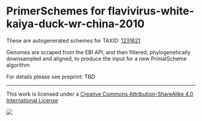 # PrimerSchemes for flavivirus-white-kaiya-duck-wr-china-2010

These are autogenerated schemes for TAXID: [1231621](https://www.ncbi.nlm.nih.gov/Taxonomy/Browser/wwwtax.cgi?mode=Info&id=1231621&lvl=3&lin=f&keep=1&srchmode=1&unlock)

Genomes are scraped from the EBI API, and then filtered, phylogenetically downsampled and aligned, to produce the input for a new PrimalScheme algorithm

For details please see preprint: TBD

------------------------------------------------------------------------

This work is licensed under a [Creative Commons Attribution-ShareAlike 4.0 International License](http://creativecommons.org/licenses/by-sa/4.0/) 

![](https://i.creativecommons.org/l/by-sa/4.0/88x31.png)